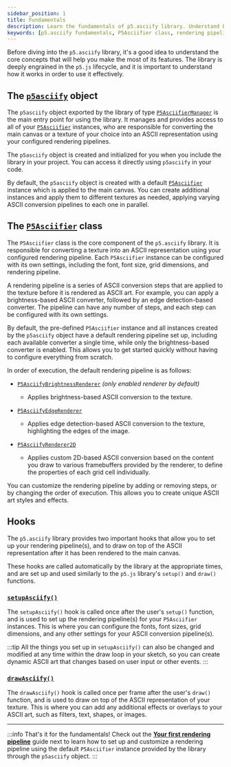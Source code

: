 ```yaml
---
sidebar_position: 1
title: Fundamentals
description: Learn the fundamentals of p5.asciify library. Understand P5Asciifier instances, rendering pipelines, setupAsciify and drawAsciify hooks, and the default brightness, edge, and custom 2D renderers.
keywords: [p5.asciify fundamentals, P5Asciifier class, rendering pipeline basics, setupAsciify hook, drawAsciify hook, ASCII conversion concepts, p5asciify object, brightness renderer, edge renderer, custom 2D renderer]
---
```


Before diving into the `p5.asciify` library, it's a good idea to understand the core concepts that will help you make the most of its features. The library is deeply engrained in the `p5.js` lifecycle, and it is important to understand how it works in order to use it effectively.

## The [`p5asciify`](../api/variables/p5asciify) object

The `p5asciify` object exported by the library of type [`P5AsciifierManager`](../api/classes/P5AsciifierManager) is the main entry point for using the library. It manages and provides access to all of your [`P5Asciifier`](../api/classes/P5Asciifier) instances, who are responsible for converting the main canvas or a texture of your choice into an ASCII representation using your configured rendering pipelines.

The `p5asciify` object is created and initialized for you when you include the library in your project. You can access it directly using `p5asciify` in your code.

By default, the `p5asciify` object is created with a default [`P5Asciifier`](../api/classes/P5Asciifier) instance which is applied to the main canvas. You can create additional instances and apply them to different textures as needed, applying varying ASCII conversion pipelines to each one in parallel.

## The [`P5Asciifier`](../api/classes/P5Asciifier) class

The `P5Asciifier` class is the core component of the `p5.asciify` library. It is responsible for converting a texture into an ASCII representation using your configured rendering pipeline. Each `P5Asciifier` instance can be configured with its own settings, including the font, font size, grid dimensions, and rendering pipeline. 

A rendering pipeline is a series of ASCII conversion steps that are applied to the texture before it is rendered as ASCII art. For example, you can apply a brightness-based ASCII converter, followed by an edge detection-based converter. The pipeline can have any number of steps, and each step can be configured with its own settings.

By default, the pre-defined `P5Asciifier` instance and all instances created by the `p5asciify` object have a default rendering pipeline set up, including each available converter a single time, while only the brightness-based converter is enabled. This allows you to get started quickly without having to configure everything from scratch.

In order of execution, the default rendering pipeline is as follows:
- [`P5AsciifyBrightnessRenderer`](../api/p5.asciify/namespaces/renderers/namespaces/renderer2d/namespaces/feature/classes/P5AsciifyBrightnessRenderer) *(only enabled renderer by default)*
    - Applies brightness-based ASCII conversion to the texture.

- [`P5AsciifyEdgeRenderer`](../api/p5.asciify/namespaces/renderers/namespaces/renderer2d/namespaces/feature/classes/P5AsciifyEdgeRenderer)
    - Applies edge detection-based ASCII conversion to the texture, highlighting the edges of the image.

- [`P5AsciifyRenderer2D`](../api/p5.asciify/namespaces/renderers/namespaces/renderer2d/classes/P5AsciifyRenderer2D)
    - Applies custom 2D-based ASCII conversion based on the content you draw to various framebuffers provided by the renderer, to define the properties of each grid cell individually.

You can customize the rendering pipeline by adding or removing steps, or by changing the order of execution. This allows you to create unique ASCII art styles and effects.

## Hooks

The `p5.asciify` library provides two important hooks that allow you to set up your rendering pipeline(s), and to draw on top of the ASCII representation after it has been rendered to the main canvas.

These hooks are called automatically by the library at the appropriate times, and are set up and used similarly to the `p5.js` library's `setup()` and `draw()` functions.

### [`setupAsciify()`](../api/interfaces/P5AsciifyExtensions#setupasciify)

The `setupAsciify()` hook is called once after the user's `setup()` function, and is used to set up the rendering pipeline(s) for your `P5Asciifier` instances. This is where you can configure the fonts, font sizes, grid dimensions, and any other settings for your ASCII conversion pipeline(s). 

:::tip
All the things you set up in `setupAsciify()` can also be changed and modified at any time within the draw loop in your sketch, so you can create dynamic ASCII art that changes based on user input or other events.
:::


### [`drawAsciify()`](../api/interfaces/P5AsciifyExtensions#drawasciify)

The `drawAsciify()` hook is called once per frame after the user's `draw()` function, and is used to draw on top of the ASCII representation of your texture. This is where you can add any additional effects or overlays to your ASCII art, such as filters, text, shapes, or images.

<hr />

:::info
That's it for the fundamentals! Check out the [**Your first rendering pipeline**](./first-rendering-pipeline.md) guide next to learn how to set up and customize a rendering pipeline using the default `P5Asciifier` instance provided by the library through the `p5asciify` object.
:::